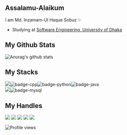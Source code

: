 ## Assalamu-Alaikum
 I am Md. Inzamam-Ul Haque Sobuz ✨
- Studying at [Software Engineering, University of Dhaka](http://www.iit.du.ac.bd/)
## My Github Stats
![Anurag's github stats](https://github-readme-stats.vercel.app/api?username=inzamam-inz&show_icons=true&theme=tokyonight)

## My Stacks
<img src="https://img.shields.io/badge/Languages-151515?style=for-the-badge&logo=plex&logoColor=FFFFFF">![badge-cpp](https://img.shields.io/badge/c%2B%2B-151515?style=for-the-badge&logo=c%2B%2B&logoColor=79740e&labelColor=151515)![badge-python](https://img.shields.io/badge/python-151515?style=for-the-badge&logo=python&logoColor=79740e&labelColor=151515)![badge-java](https://img.shields.io/badge/java-151515?style=for-the-badge&logo=java&logoColor=79740e&labelColor=151515) <br/>
<img src="https://img.shields.io/badge/Database-151515?style=for-the-badge&logo=Redis&logoColor=FFFFFF">![badge-mysql](https://img.shields.io/badge/mysql-151515?style=for-the-badge&logo=mysql&logoColor=79740e&labelColor=151515)


## My Handles
 [<img src="https://img.shields.io/badge/linkedin-151515?style=for-the-badge&logo=linkedin&logoColor=white">](https://www.linkedin.com/in/md-inzamam-ul-haque-sobuz-637811193/)
 [<img src="https://img.shields.io/badge/inzamam_inz-151515?style=for-the-badge&logo=SVG&logoColor=79740e">](https://profile-summary-for-github.com/user/inzamam-inz) 
 [<img src="https://img.shields.io/badge/inzamam_inz-151515?style=for-the-badge&logo=SVG&logoColor=79740e">](https://codeforces.com/profile/inzamam_inz) 
 [<img src="https://img.shields.io/badge/inzamam_inz-151515?style=for-the-badge&logo=SVG&logoColor=79740e">](https://www.codechef.com/users/inzamam_inz) 
 [<img src="https://img.shields.io/badge/Codeforces-151515?style=for-the-badge&logo=codeforces&logoColor=20B2AA&labelColor=555555">](https://codeforces.com/profile/inzamam_inz) 

![Profile views](https://gpvc.arturio.dev/inzamam-inz)




